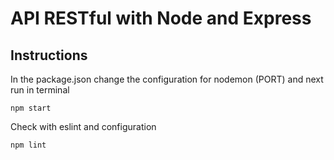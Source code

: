 # API RESTful with Node and Express

## Instructions

In the package.json change the configuration for nodemon (PORT) and next run in terminal

```
npm start
```

Check with eslint and configuration
```
npm lint
```